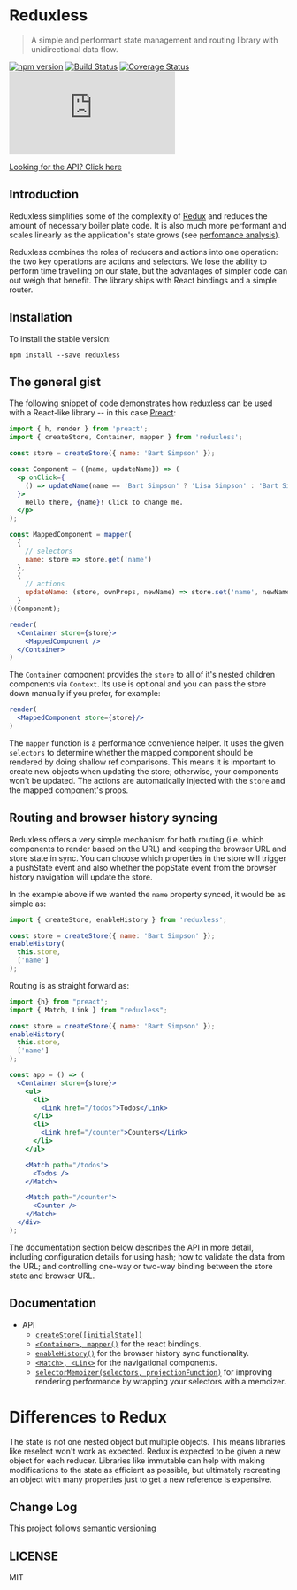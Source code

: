 # Reduxless
> A simple and performant state management and routing library with unidirectional data flow.

[![npm version](https://badge.fury.io/js/reduxless.svg)](https://badge.fury.io/js/reduxless) [![Build Status](https://travis-ci.org/dhassaine/reduxless.svg?branch=master)](https://travis-ci.org/dhassaine/reduxless) [![Coverage Status](https://coveralls.io/repos/github/dhassaine/reduxless/badge.svg?branch=master)](https://coveralls.io/github/dhassaine/reduxless?branch=master)
[![gzip size](http://img.badgesize.io/https://unpkg.com/reduxless/dist/reduxless.min.js?compression=gzip)](https://unpkg.com/reduxless/dist/reduxless.min.js)

[Looking for the API? Click here](#documentation)

## Introduction
Reduxless simplifies some of the complexity of [Redux](https://github.com/reactjs/redux) and reduces the amount of necessary boiler plate code. It is also much more performant and scales linearly as the application's state grows (see [perfomance analysis](https://dhassaine.github.io/reduxless/performance.md)).

Reduxless combines the roles of reducers and actions into one operation: the two key operations are actions and selectors. We lose the ability to perform time travelling on our state, but the advantages of simpler code can out weigh that benefit. The library ships with React bindings and a simple router.

## Installation

To install the stable version:
```
npm install --save reduxless
```

## The general gist
The following snippet of code demonstrates how reduxless can be used with a React-like library -- in this case [Preact](https://preactjs.com/):

```jsx
import { h, render } from 'preact';
import { createStore, Container, mapper } from 'reduxless';

const store = createStore({ name: 'Bart Simpson' });

const Component = ({name, updateName}) => (
  <p onClick={
    () => updateName(name == 'Bart Simpson' ? 'Lisa Simpson' : 'Bart Simpson')
  }>
    Hello there, {name}! Click to change me.
  </p>
);

const MappedComponent = mapper(
  {
    // selectors
    name: store => store.get('name')
  },
  {
    // actions
    updateName: (store, ownProps, newName) => store.set('name', newName)
  }
)(Component);

render(
  <Container store={store}>
    <MappedComponent />
  </Container>
)
```

The `Container` component provides the `store` to all of it's nested children components via `Context`. Its use is optional and you can pass the store down manually if you prefer, for example:

```jsx
render(
  <MappedComponent store={store}/>
)
```

The `mapper` function is a performance convenience helper. It uses the given `selectors` to determine whether the mapped component should be rendered by doing shallow ref comparisons. This means it is important to create new objects when updating the store; otherwise, your components won't be updated. The actions are automatically injected with the `store` and the mapped component's props.

## Routing and browser history syncing
Reduxless offers a very simple mechanism for both routing (i.e. which components to render based on the URL) and keeping the browser URL and store state in sync. You can choose which properties in the store will trigger a pushState event and also whether the popState event from the browser history navigation will update the store.

In the example above if we wanted the `name` property synced, it would be as simple as:
```js
import { createStore, enableHistory } from 'reduxless';

const store = createStore({ name: 'Bart Simpson' });
enableHistory(
  this.store,
  ['name']
);
```

Routing is as straight forward as:
```jsx
import {h} from "preact";
import { Match, Link } from "reduxless";

const store = createStore({ name: 'Bart Simpson' });
enableHistory(
  this.store,
  ['name']
);

const app = () => (
  <Container store={store}>
    <ul>
      <li>
        <Link href="/todos">Todos</Link>
      </li>
      <li>
        <Link href="/counter">Counters</Link>
      </li>
    </ul>

    <Match path="/todos">
      <Todos />
    </Match>

    <Match path="/counter">
      <Counter />
    </Match>
  </div>
);
```

The documentation section below describes the API in more detail, including configuration details for using hash; how to validate the data from the URL; and controlling one-way or two-way binding between the store state and browser URL.
## Documentation

- API
  - [`createStore([initialState])`](https://dhassaine.github.io/reduxless/store)
  - [`<Container>, mapper()`](https://dhassaine.github.io/reduxless/container-mapper) for the react bindings.
  - [`enableHistory()`](https://dhassaine.github.io/reduxless/enable-history) for the browser history sync functionality.
  - [`<Match>, <Link>`](https://dhassaine.github.io/reduxless/router) for the navigational components.
  - [`selectorMemoizer(selectors, projectionFunction)`](https://dhassaine.github.io/reduxless/selector-memoizer) for improving rendering performance by wrapping your selectors with a memoizer.

# Differences to Redux
The state is not one nested object but multiple objects. This means libraries like reselect won't work as expected. Redux is expected to be given a new object for each reducer. Libraries like immutable can help with making modifications to the state as efficient as possible, but ultimately recreating an object with many properties just to get a new reference is expensive.
## Change Log
This project follows [semantic versioning](http://semver.org/)
## LICENSE
MIT
